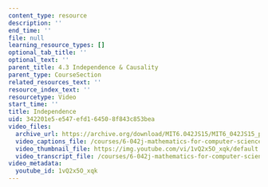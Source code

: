 ```yaml
---
content_type: resource
description: ''
end_time: ''
file: null
learning_resource_types: []
optional_tab_title: ''
optional_text: ''
parent_title: 4.3 Independence & Causality
parent_type: CourseSection
related_resources_text: ''
resource_index_text: ''
resourcetype: Video
start_time: ''
title: Independence
uid: 342201e5-e547-efd1-6450-8f843c853bea
video_files:
  archive_url: https://archive.org/download/MIT6.042JS15/MIT6_042JS15_probindep_video_ipod.mp4
  video_captions_file: /courses/6-042j-mathematics-for-computer-science-spring-2015/f6fbc034c8815a93a3f7794c9349c989_1vQ2x5O_xqk.vtt
  video_thumbnail_file: https://img.youtube.com/vi/1vQ2x5O_xqk/default.jpg
  video_transcript_file: /courses/6-042j-mathematics-for-computer-science-spring-2015/875e96f5007fdd89dd10b224f3f9165b_1vQ2x5O_xqk.pdf
video_metadata:
  youtube_id: 1vQ2x5O_xqk
---
```

